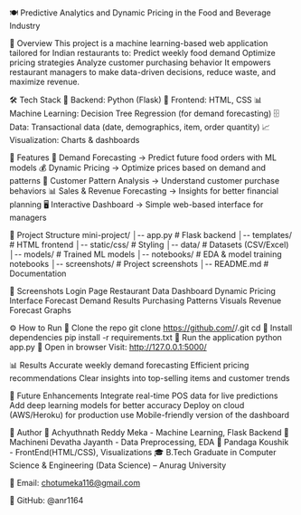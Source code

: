 🍽️ Predictive Analytics and Dynamic Pricing in the Food and Beverage Industry

📌 Overview
This project is a machine learning-based web application tailored for Indian restaurants to:
Predict weekly food demand
Optimize pricing strategies
Analyze customer purchasing behavior
It empowers restaurant managers to make data-driven decisions, reduce waste, and maximize revenue.

🛠️ Tech Stack
🐍 Backend: Python (Flask)
🎨 Frontend: HTML, CSS
📊 Machine Learning: Decision Tree Regression (for demand forecasting)
🗄️ Data: Transactional data (date, demographics, item, order quantity)
📈 Visualization: Charts & dashboards

🚀 Features
📑 Demand Forecasting → Predict future food orders with ML models
💰 Dynamic Pricing → Optimize prices based on demand and patterns
👥 Customer Pattern Analysis → Understand customer purchase behaviors
📊 Sales & Revenue Forecasting → Insights for better financial planning
🖥️ Interactive Dashboard → Simple web-based interface for managers

📂 Project Structure
mini-project/
│-- app.py              # Flask backend
│-- templates/          # HTML frontend
│-- static/css/         # Styling
│-- data/               # Datasets (CSV/Excel)
│-- models/             # Trained ML models
│-- notebooks/          # EDA & model training notebooks
│-- screenshots/        # Project screenshots
│-- README.md           # Documentation

📸 Screenshots
Login Page
Restaurant Data Dashboard
Dynamic Pricing Interface
Forecast Demand Results
Purchasing Patterns Visuals
Revenue Forecast Graphs

⚙️ How to Run
🔹 Clone the repo
git clone https://github.com/<your-username>/<repo-name>.git
cd <repo-name>
🔹 Install dependencies
pip install -r requirements.txt
🔹 Run the application
python app.py
🔹 Open in browser
Visit: http://127.0.0.1:5000/

📊 Results
Accurate weekly demand forecasting
Efficient pricing recommendations
Clear insights into top-selling items and customer trends

🔮 Future Enhancements
Integrate real-time POS data for live predictions
Add deep learning models for better accuracy
Deploy on cloud (AWS/Heroku) for production use
Mobile-friendly version of the dashboard

🙌 Author
👤 Achyuthnath Reddy Meka - Machine Learning, Flask Backend
👤 Machineni Devatha Jayanth - Data Preprocessing, EDA
👤 Pandaga Koushik - FrontEnd(HTML/CSS), Visualizations
🎓 B.Tech Graduate in Computer Science & Engineering (Data Science) – Anurag University

📧 Email: chotumeka116@gmail.com

🔗 GitHub: @anr1164
